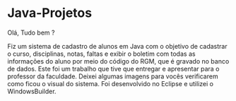 # Java-Projetos

Olá, Tudo bem ?

Fiz um sistema de cadastro de alunos em Java com o objetivo de cadastrar o curso, disciplinas, notas, faltas e exibir o boletim com todas as informações do aluno por meio do código do RGM, que é gravado no banco de dados. 
Este foi um trabalho que tive que entregar e apresentar para o professor da faculdade.
Deixei algumas imagens para vocês verificarem como ficou o visual do sistema. Foi desenvolvido no Eclipse e utilizei o WindowsBuilder.
